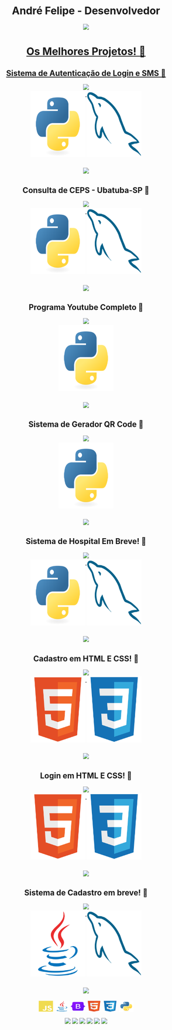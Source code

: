 
</div>
<div align="center">
  <h1> André Felipe - Desenvolvedor</h1>
</div>
<div align="center">
  <a href="https://github.com/andrebr45">
  <img height="180em" src="https://github-readme-stats.vercel.app/api?username=andrebr45&show_icons=true&theme=merko&include_all_commits=true&count_private=true"/>
   <h1>Os Melhores Projetos! 👋</h1>
</div>
  <div align="center">
  <h2> Sistema de Autenticação de Login e SMS 👋</h2>
</div>
<div align="center" border="5px">
  <div align="center">
  <a href="https://www.youtube.com/watch?v=VD5e2SfEiF0&t=326s">
  <img src="https://v1.padlet.pics/1/image.webp?t=c_limit%2Cdpr_1%2Ch_500%2Cw_600&url=https%3A%2F%2Fpadlet-uploads.storage.googleapis.com%2F1285543771%2Fa0b5c80e410aa4a8c42e78c27f62308c%2Flogin_arrumado.png"/>
   <br>
  <img align="top" alt="And@-Software" height="180em" width="150" src="https://raw.githubusercontent.com/devicons/devicon/master/icons/python/python-original.svg">
  <img align="top" alt="And@-Software" height="180em" width="150" src="https://raw.githubusercontent.com/devicons/devicon/master/icons/mysql/mysql-original.svg">
</div>
<div>
    <h2> </h2>
    <a href="https://www.youtube.com/watch?v=VD5e2SfEiF0&t=326s" target="_blank"><img src="https://img.shields.io/badge/YouTube-FF0000?style=for-the-badge&logo=youtube&logoColor=white" target="_blank"></a>

</div>
  <div align="center">
  <h2> Consulta de CEPS - Ubatuba-SP 👋</h2>
</div>
<div align="center">
  <div align="center">
  <a href="https://www.youtube.com/watch?v=zzkwYqekBGY&t=161s">
  <img src="https://v1.padlet.pics/1/image.webp?t=c_limit%2Cdpr_1%2Ch_600%2Cw_720&url=https%3A%2F%2Fpadlet-uploads.storage.googleapis.com%2F1285543771%2F1518dd806880c8c8f35f5599d1102186%2Fgithub5.png"/>
   <br>
  <img align="top" alt="And@-Software" height="180em" width="150" src="https://raw.githubusercontent.com/devicons/devicon/master/icons/python/python-original.svg">
  <img align="top" alt="And@-Software" height="180em" width="150" src="https://raw.githubusercontent.com/devicons/devicon/master/icons/mysql/mysql-original.svg">
</div>
<div>
    <h2> </h2>
    <a href="https://youtu.be/zzkwYqekBGY" target="_blank"><img src="https://img.shields.io/badge/YouTube-FF0000?style=for-the-badge&logo=youtube&logoColor=white" target="_blank"></a>
  
  
</div>
  <div align="center">
  <h2> Programa Youtube Completo 👋</h2>
</div>
<div align="center">
  <div align="center">
  <a href="https://padlet-uploads.storage.googleapis.com/1285543771/7d1a861f0b7e48af5300de0b4cec9e5d/2022_01_22_13_10_26.mp4">
  <img src="https://v1.padlet.pics/1/image.webp?t=c_limit%2Cdpr_1%2Ch_500%2Cw_700&url=https%3A%2F%2Fpadlet-uploads.storage.googleapis.com%2F1285543771%2F62bf2b2cfbbb9d997a9fb91abd725170%2Fyou_you1.png"/>
   <br>
  <img align="top" alt="And@-Software" height="180em" width="150" src="https://raw.githubusercontent.com/devicons/devicon/master/icons/python/python-original.svg">
</div>
<div>
    <h2> </h2>
    <a href="https://github.com/andrebr45/Youtube" target="_blank"><img src="https://img.shields.io/badge/Github-ABABAB?style=for-the-badge&logo=twitch&logoColor=white" target="_blank"></a>
  
  
  
</div>
  <div align="center">
  <h2> Sistema de Gerador QR Code 👋</h2>
</div>
<div align="center">
  <div align="center">
  <a href="https://www.youtube.com/watch?v=zgDgck16w80&t=47s">
  <img  src="https://v1.padlet.pics/1/image.webp?t=c_limit%2Cdpr_1%2Ch_451%2Cw_516&url=https%3A%2F%2Fpadlet-uploads.storage.googleapis.com%2F1285543771%2F6468fd4e06274cce85e7863bf4eed61f%2Fgithub3.png"/>
   <br>
  <img align="top" alt="And@-Software" height="180em" width="150" src="https://raw.githubusercontent.com/devicons/devicon/master/icons/python/python-original.svg">
</div>
<div>
    <h2> </h2>
    <a href="https://github.com/andrebr45/QR_Code" target="_blank"><img src="https://img.shields.io/badge/Github-ABABAB?style=for-the-badge&logo=twitch&logoColor=white" target="_blank"></a>

  

  
</div>
  <div align="center">
  <h2> Sistema de Hospital Em Breve! 👋</h2>
</div>
<div align="center">
  <div align="center">
  <a href="https://www.youtube.com/watch?v=zgDgck16w80&t=47s">
  <img  src="https://v1.padlet.pics/1/image.webp?t=c_limit%2Cdpr_1%2Ch_600%2Cw_900&url=https%3A%2F%2Fpadlet-uploads.storage.googleapis.com%2F1285543771%2F2ad13083520269447f0e9cfcd0b40b76%2Fhospital_git.png"/>
   <br>
  <img align="top" alt="And@-Software" height="180em" width="150" src="https://raw.githubusercontent.com/devicons/devicon/master/icons/python/python-original.svg">
  <img align="top" alt="And@-Software" height="180em" width="150" src="https://raw.githubusercontent.com/devicons/devicon/master/icons/mysql/mysql-original.svg">
</div>
<div>
    <h2> </h2>
    <a href="https://github.com/andrebr45/QR_Code" target="_blank"><img src="https://img.shields.io/badge/Github-ABABAB?style=for-the-badge&logo=twitch&logoColor=white" target="_blank"></a>

  
</div>
  <div align="center">
  <h2> Cadastro em HTML E CSS! 👋</h2>
</div>
<div align="center">
  <div align="center">
  <a href="https://www.youtube.com/channel/UCIScdxrwhEAu0AuALCHq3AA">
  <img  src="https://v1.padlet.pics/1/image.webp?t=c_limit%2Cdpr_1%2Ch_600%2Cw_720&url=https%3A%2F%2Fpadlet-uploads.storage.googleapis.com%2F1285543771%2F5c4685e0720f23c3bcc60f46b06abc49%2Fcadastro_html_git.PNG"/>
   <br>
  <img align="top" alt="And@-Software" height="180em" width="150" src="https://raw.githubusercontent.com/devicons/devicon/master/icons/html5/html5-original.svg">
  <img align="top" alt="And@-Software" height="180em" width="150" src="https://raw.githubusercontent.com/devicons/devicon/master/icons/css3/css3-original.svg">
</div>
<div>
    <h2> </h2>
    <a href="https://github.com/andrebr45/HTML-Cadastro-Blue" target="_blank"><img src="https://img.shields.io/badge/Github-ABABAB?style=for-the-badge&logo=twitch&logoColor=white" target="_blank"></a>
  

</div>
  <div align="center">
  <h2> Login em HTML E CSS! 👋</h2>
</div>
<div align="center">
  <div align="center">
  <a href="https://www.youtube.com/channel/UCIScdxrwhEAu0AuALCHq3AA">
  <img  src="https://v1.padlet.pics/1/image.webp?t=c_limit%2Cdpr_1%2Ch_600%2Cw_720&url=https%3A%2F%2Fpadlet-uploads.storage.googleapis.com%2F1285543771%2Ff5dc8f1cb1b46b98b1d46b4849e9ce58%2Flogin_rosa_git.png"/>
   <br>
  <img align="top" alt="And@-Software" height="180em" width="150" src="https://raw.githubusercontent.com/devicons/devicon/master/icons/html5/html5-original.svg">
  <img align="top" alt="And@-Software" height="180em" width="150" src="https://raw.githubusercontent.com/devicons/devicon/master/icons/css3/css3-original.svg">
</div>
<div>
    <h2> </h2>
    <a href="https://github.com/andrebr45/Login-HTML-CSS" target="_blank"><img src="https://img.shields.io/badge/Github-ABABAB?style=for-the-badge&logo=twitch&logoColor=white" target="_blank"></a>  
  

</div>
  <div align="center">
  <h2> Sistema de Cadastro em breve! 👋</h2>
</div>
<div align="center">
  <div align="center">
  <a href="https://www.youtube.com/channel/UCIScdxrwhEAu0AuALCHq3AA">
  <img  src="https://v1.padlet.pics/1/image.webp?t=c_limit%2Cdpr_1%2Ch_470%2Cw_550&url=https%3A%2F%2Fpadlet-uploads.storage.googleapis.com%2F1285543771%2F890e0d90fb3f87dbebad87417514cc37%2Fjava_git.png"/>
   <br>
  <img align="top" alt="And@-Software" height="180em" width="150" src="https://raw.githubusercontent.com/devicons/devicon/master/icons/java/java-original.svg">
  <img align="top" alt="And@-Software" height="180em" width="150" src="https://raw.githubusercontent.com/devicons/devicon/master/icons/mysql/mysql-original.svg">
</div>
<div>
    <h2> </h2>
    <a href="https://github.com/andrebr45" target="_blank"><img src="https://img.shields.io/badge/Github-ABABAB?style=for-the-badge&logo=twitch&logoColor=white" target="_blank"></a>  

<div style="display: inline_block"><br>
  <img align="center" alt="And-Js" height="30" width="40" src="https://raw.githubusercontent.com/devicons/devicon/master/icons/javascript/javascript-plain.svg">
  <img align="center" alt="And-Ts" height="30" width="40" src="https://raw.githubusercontent.com/devicons/devicon/master/icons/java/java-original.svg">
  <img align="center" alt="And-React" height="30" width="40" src="https://raw.githubusercontent.com/devicons/devicon/master/icons/bootstrap/bootstrap-original.svg">
  <img align="center" alt="And-HTML" height="30" width="40" src="https://raw.githubusercontent.com/devicons/devicon/master/icons/html5/html5-original.svg">
  <img align="center" alt="And-CSS" height="30" width="40" src="https://raw.githubusercontent.com/devicons/devicon/master/icons/css3/css3-original.svg">
  <img align="center" alt="And-Python" height="30" width="40" src="https://raw.githubusercontent.com/devicons/devicon/master/icons/python/python-original.svg">


<div>
  <br>
<div>
  <a href="https://www.youtube.com/channel/UCIScdxrwhEAu0AuALCHq3AA" target="_blank"><img src="https://img.shields.io/badge/YouTube-FF0000?style=for-the-badge&logo=youtube&logoColor=white" target="_blank"></a>
  <a href="https://instagram.com/" target="_blank"><img src="https://img.shields.io/badge/-Instagram-%23E4405F?style=for-the-badge&logo=instagram&logoColor=white" target="_blank"></a>
 	<a href="https://www.twitch.tv/" target="_blank"><img src="https://img.shields.io/badge/Twitch-9146FF?style=for-the-badge&logo=twitch&logoColor=white" target="_blank"></a>
 <a href="https://discord.gg/" target="_blank"><img src="https://img.shields.io/badge/Discord-7289DA?style=for-the-badge&logo=discord&logoColor=white" target="_blank"></a> 
  <a href = "mailto:andrefelipeferretti7488@gmail.com"><img src="https://img.shields.io/badge/-Gmail-%23333?style=for-the-badge&logo=gmail&logoColor=white" target="_blank"></a>
  <a href="https://www.linkedin.com/in/andr%C3%A9-felipe-lanzilotti-ferretti-5a5176202" target="_blank"><img src="https://img.shields.io/badge/-LinkedIn-%230077B5?style=for-the-badge&logo=linkedin&logoColor=white" target="_blank"></a> 
 
</div>

